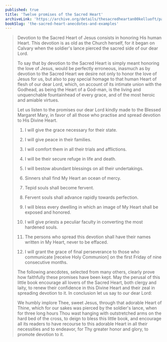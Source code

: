 ```yaml
---
published: true
title: 'Twelve promises of the Sacred Heart'
archiveLink: 'https://archive.org/details/thesacredheartan00kelluoft/page/n5?view=theater'
bookSlug: 'the-sacred-heart-anecdotes-and-examples'
---
```


> Devotion to the Sacred Heart of Jesus consists in honoring His human Heart. This devotion is as old as the Church herself, for it began on Calvary when the soldier's lance pierced the sacred side of our dear Lord.
>
> To say that by devotion to the Sacred Heart is simply meant honoring the love of Jesus, would be perfectly erroneous, inasmuch as by devotion to the Sacred Heart we desire not only to honor the love of Jesus for us, but also to pay special homage to that human Heart of flesh of our dear Lord, which, on account of its intimate union with the Godhead, as being the Heart of a God-man, is the living and unquenchable fountainhead of every grace, and of the most heroic and amiable virtues.
>
> Let us listen to the promises our dear Lord kindly made to the Blessed Margaret Mary, in favor of all those who practise and spread devotion to His Divine Heart.
>
> 1. I will give the grace necessary for their state.
>
> 2. I will give peace in their families.
>
> 3. I will comfort them in all their trials and afflictions.
>
> 4. I will be their secure refuge in life and death.
>
> 5. I will bestow abundant blessings on all their undertakings.
>
> 6. Sinners shall find My Heart an ocean of mercy.
>
> 7. Tepid souls shall become fervent.
>
> 8. Fervent souls shall advance rapidly towards perfection.
>
> 9. I will bless every dwelling in which an image of My Heart shall be exposed and honored.
>
> 10. I will give priests a peculiar faculty in converting the most hardened souls.
>
> 11. The persons who spread this devotion shall have their names written in My Heart, never to be effaced.
>
> 12. I will grant the grace of final perseverance to those who communicate [receive Holy Communion] on the first Friday of nine consecutive months.
>
> The following anecdotes, selected from many others, clearly prove how faithfully these promises have been kept. May the perusal of this little book encourage all lovers of the Sacred Heart, both clergy and laity, to renew their confidence in this Divine Heart and their zeal in spreading devotion to it. In conclusion let us say to our dear Lord:
>
> We humbly implore Thee, sweet Jesus, through that adorable Heart of Thine, which for our sakes was pierced by the soldier's lance, when for three long hours Thou wast hanging with outstretched arms on the hard bed of the cross, to deign to bless this little book, and encourage all its readers to have recourse to this adorable Heart in all their necessities and to endeavor, for Thy greater honor and glory, to promote devotion to it.
